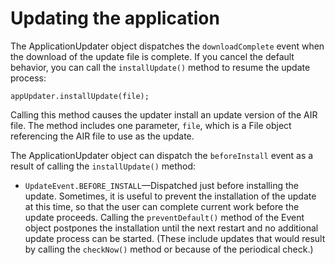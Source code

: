 # Updating the application

The ApplicationUpdater object dispatches the `downloadComplete` event when the
download of the update file is complete. If you cancel the default behavior, you
can call the `installUpdate()` method to resume the update process:

    appUpdater.installUpdate(file);

Calling this method causes the updater install an update version of the AIR
file. The method includes one parameter, `file`, which is a File object
referencing the AIR file to use as the update.

The ApplicationUpdater object can dispatch the `beforeInstall` event as a result
of calling the `installUpdate()` method:

- `UpdateEvent.BEFORE_INSTALL`—Dispatched just before installing the update.
  Sometimes, it is useful to prevent the installation of the update at this
  time, so that the user can complete current work before the update proceeds.
  Calling the `preventDefault()` method of the Event object postpones the
  installation until the next restart and no additional update process can be
  started. (These include updates that would result by calling the `checkNow()`
  method or because of the periodical check.)
